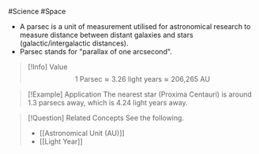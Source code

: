 #Science #Space 

- A parsec is a unit of measurement utilised for astronomical research to measure distance between distant galaxies and stars (galactic/intergalactic distances).
- Parsec stands for "parallax of one arcsecond".

> [!Info] Value
> $$\text{1 Parsec} \approx \text{3.26 light years} \approx \text{206,265 AU}$$

> [!Example] Application
> The nearest star (Proxima Centauri) is around 1.3 parsecs away, which is 4.24 light years away.

> [!Question] Related Concepts
> See the following.
> - [[Astronomical Unit (AU)]]
> - [[Light Year]]
